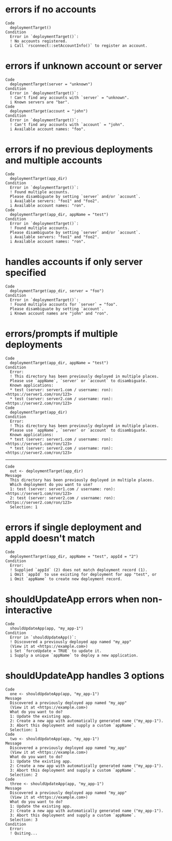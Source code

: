 # errors if no accounts

    Code
      deploymentTarget()
    Condition
      Error in `deploymentTarget()`:
      ! No accounts registered.
      i Call `rsconnect::setAccountInfo()` to register an account.

# errors if unknown account or server

    Code
      deploymentTarget(server = "unknown")
    Condition
      Error in `deploymentTarget()`:
      ! Can't find any accounts with `server` = "unknown".
      i Known servers are "bar".
    Code
      deploymentTarget(account = "john")
    Condition
      Error in `deploymentTarget()`:
      ! Can't find any accounts with `account` = "john".
      i Available account names: "foo".

# errors if no previous deployments and multiple accounts

    Code
      deploymentTarget(app_dir)
    Condition
      Error in `deploymentTarget()`:
      ! Found multiple accounts.
      Please disambiguate by setting `server` and/or `account`.
      i Available servers: "foo1" and "foo2".
      i Available account names: "ron".
    Code
      deploymentTarget(app_dir, appName = "test")
    Condition
      Error in `deploymentTarget()`:
      ! Found multiple accounts.
      Please disambiguate by setting `server` and/or `account`.
      i Available servers: "foo1" and "foo2".
      i Available account names: "ron".

# handles accounts if only server specified

    Code
      deploymentTarget(app_dir, server = "foo")
    Condition
      Error in `deploymentTarget()`:
      ! Found multiple accounts for `server` = "foo".
      Please disambiguate by setting `account`.
      i Known account names are "john" and "ron".

# errors/prompts if multiple deployments

    Code
      deploymentTarget(app_dir, appName = "test")
    Condition
      Error:
      ! This directory has been previously deployed in multiple places.
      Please use `appName`, `server` or `account` to disambiguate.
      Known applications:
      * test (server: server1.com / username: ron): <https://server1.com/ron/123>
      * test (server: server2.com / username: ron): <https://server2.com/ron/123>
    Code
      deploymentTarget(app_dir)
    Condition
      Error:
      ! This directory has been previously deployed in multiple places.
      Please use `appName`, `server` or `account` to disambiguate.
      Known applications:
      * test (server: server1.com / username: ron): <https://server1.com/ron/123>
      * test (server: server2.com / username: ron): <https://server2.com/ron/123>

---

    Code
      out <- deploymentTarget(app_dir)
    Message
      This directory has been previously deployed in multiple places.
      Which deployment do you want to use?
      1: test (server: server1.com / username: ron): <https://server1.com/ron/123>
      2: test (server: server2.com / username: ron): <https://server2.com/ron/123>
      Selection: 1

# errors if single deployment and appId doesn't match

    Code
      deploymentTarget(app_dir, appName = "test", appId = "2")
    Condition
      Error:
      ! Supplied `appId` (2) does not match deployment record (1).
      i Omit `appId` to use existing for deployment for app "test", or
      i Omit `appName` to create new deployment record.

# shouldUpdateApp errors when non-interactive

    Code
      shouldUpdateApp(app, "my_app-1")
    Condition
      Error in `shouldUpdateApp()`:
      ! Discovered a previously deployed app named "my_app"
      (View it at <https://example.com>)
      i Set `forceUpdate = TRUE` to update it.
      i Supply a unique `appName` to deploy a new application.

# shouldUpdateApp handles 3 options

    Code
      one <- shouldUpdateApp(app, "my_app-1")
    Message
      Discovered a previously deployed app named "my_app"
      (View it at <https://example.com>)
      What do you want to do?
      1: Update the existing app.
      2: Create a new app with automatically generated name ("my_app-1").
      3: Abort this deployment and supply a custom `appName`.
      Selection: 1
    Code
      two <- shouldUpdateApp(app, "my_app-1")
    Message
      Discovered a previously deployed app named "my_app"
      (View it at <https://example.com>)
      What do you want to do?
      1: Update the existing app.
      2: Create a new app with automatically generated name ("my_app-1").
      3: Abort this deployment and supply a custom `appName`.
      Selection: 2
    Code
      three <- shouldUpdateApp(app, "my_app-1")
    Message
      Discovered a previously deployed app named "my_app"
      (View it at <https://example.com>)
      What do you want to do?
      1: Update the existing app.
      2: Create a new app with automatically generated name ("my_app-1").
      3: Abort this deployment and supply a custom `appName`.
      Selection: 3
    Condition
      Error:
      ! Quiting...


